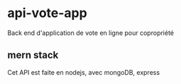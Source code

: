 # api-vote-app
Back end d'application de vote en ligne pour copropriété
## mern stack
Cet API est faite en nodejs, avec mongoDB, express
